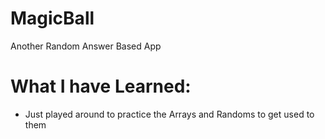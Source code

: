 # MagicBall

Another Random Answer Based App

# What I have Learned:
* Just played around to practice the Arrays and Randoms to get used to them
